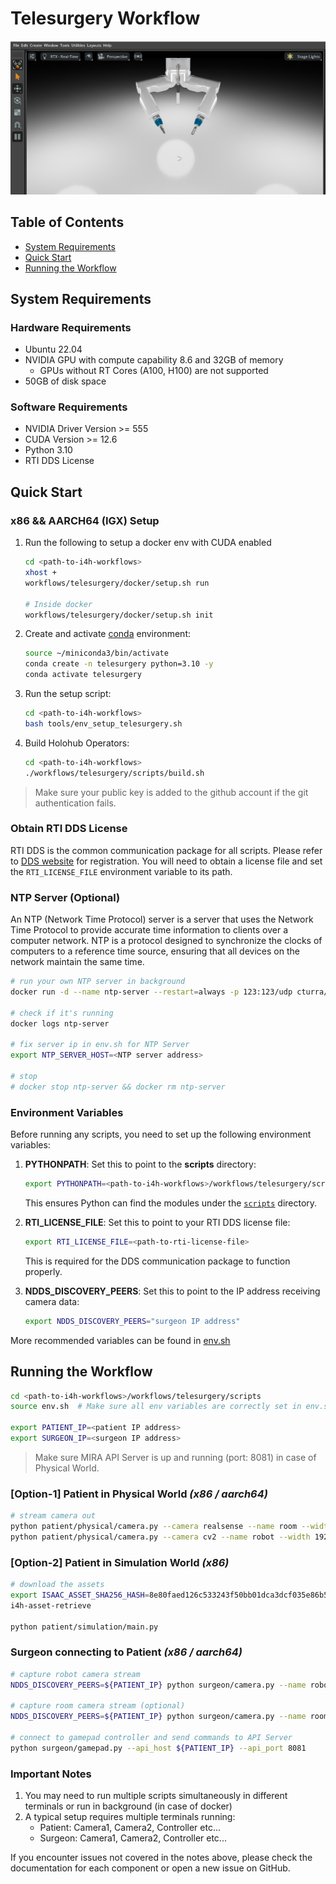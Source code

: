 # Telesurgery Workflow

![Telesurgery Workflow](../../docs/source/telesurgery_workflow.jpg)

## Table of Contents
- [System Requirements](#system-requirements)
- [Quick Start](#quick-start)
- [Running the Workflow](#running-the-workflow)

## System Requirements

### Hardware Requirements
- Ubuntu 22.04
- NVIDIA GPU with compute capability 8.6 and 32GB of memory
    - GPUs without RT Cores (A100, H100) are not supported
- 50GB of disk space

### Software Requirements
- NVIDIA Driver Version >= 555
- CUDA Version >= 12.6
- Python 3.10
- RTI DDS License

## Quick Start

### x86 && AARCH64 (IGX) Setup
1. Run the following to setup a docker env with CUDA enabled
   ```bash
   cd <path-to-i4h-workflows>
   xhost +
   workflows/telesurgery/docker/setup.sh run

   # Inside docker
   workflows/telesurgery/docker/setup.sh init
   ```
2. Create and activate [conda](https://www.anaconda.com/docs/getting-started/miniconda/install#quickstart-install-instructions) environment:
   ```bash
   source ~/miniconda3/bin/activate
   conda create -n telesurgery python=3.10 -y
   conda activate telesurgery
   ```
3. Run the setup script:
   ```bash
   cd <path-to-i4h-workflows>
   bash tools/env_setup_telesurgery.sh
   ```
4. Build Holohub Operators:
   ```bash
   cd <path-to-i4h-workflows>
   ./workflows/telesurgery/scripts/build.sh
   ```

> Make sure your public key is added to the github account if the git authentication fails.

### Obtain RTI DDS License
RTI DDS is the common communication package for all scripts. Please refer to [DDS website](https://www.rti.com/products) for registration. You will need to obtain a license file and set the `RTI_LICENSE_FILE` environment variable to its path.

### NTP Server (Optional)
An NTP (Network Time Protocol) server is a server that uses the Network Time Protocol to provide accurate time information to clients over a computer network. NTP is a protocol designed to synchronize the clocks of computers to a reference time source, ensuring that all devices on the network maintain the same time.
```bash
# run your own NTP server in background
docker run -d --name ntp-server --restart=always -p 123:123/udp cturra/ntp

# check if it's running
docker logs ntp-server

# fix server ip in env.sh for NTP Server
export NTP_SERVER_HOST=<NTP server address>

# stop
# docker stop ntp-server && docker rm ntp-server
```

### Environment Variables

Before running any scripts, you need to set up the following environment variables:

1. **PYTHONPATH**: Set this to point to the **scripts** directory:
   ```bash
   export PYTHONPATH=<path-to-i4h-workflows>/workflows/telesurgery/scripts
   ```
   This ensures Python can find the modules under the [`scripts`](./scripts) directory.

2. **RTI_LICENSE_FILE**: Set this to point to your RTI DDS license file:
   ```bash
   export RTI_LICENSE_FILE=<path-to-rti-license-file>
   ```
   This is required for the DDS communication package to function properly.

3. **NDDS_DISCOVERY_PEERS**: Set this to point to the IP address receiving camera data:
   ```bash
   export NDDS_DISCOVERY_PEERS="surgeon IP address"
   ```
More recommended variables can be found in [env.sh](./scripts/env.sh)

## Running the Workflow
```bash
cd <path-to-i4h-workflows>/workflows/telesurgery/scripts
source env.sh  # Make sure all env variables are correctly set in env.sh

export PATIENT_IP=<patient IP address>
export SURGEON_IP=<surgeon IP address>
```
> Make sure MIRA API Server is up and running (port: 8081) in case of Physical World.

### [Option-1] Patient in Physical World _(x86 / aarch64)_
```bash
# stream camera out
python patient/physical/camera.py --camera realsense --name room --width 1280 --height 720
python patient/physical/camera.py --camera cv2 --name robot --width 1920 --height 1080
```

### [Option-2] Patient in Simulation World _(x86)_
```bash
# download the assets
export ISAAC_ASSET_SHA256_HASH=8e80faed126c533243f50bb01dca3dcf035e86b5bf567d622878866a8ef7f12d
i4h-asset-retrieve

python patient/simulation/main.py
```

### Surgeon connecting to Patient _(x86 / aarch64)_
```bash
# capture robot camera stream
NDDS_DISCOVERY_PEERS=${PATIENT_IP} python surgeon/camera.py --name robot --width 1280 --height 720

# capture room camera stream (optional)
NDDS_DISCOVERY_PEERS=${PATIENT_IP} python surgeon/camera.py --name room --width 1280 --height 720

# connect to gamepad controller and send commands to API Server
python surgeon/gamepad.py --api_host ${PATIENT_IP} --api_port 8081
```


### Important Notes
1. You may need to run multiple scripts simultaneously in different terminals or run in background (in case of docker)
2. A typical setup requires multiple terminals running:
   - Patient: Camera1, Camera2, Controller etc...
   - Surgeon: Camera1, Camera2, Controller etc...

If you encounter issues not covered in the notes above, please check the documentation for each component or open a new issue on GitHub.

